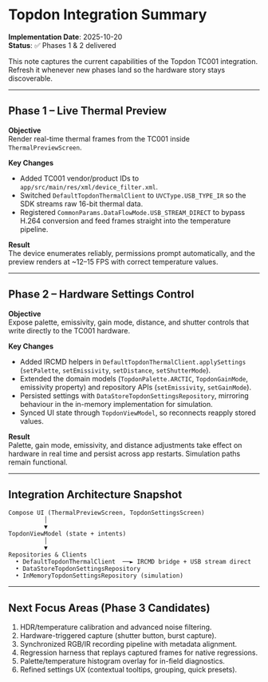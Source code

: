 # Topdon Integration Summary

**Implementation Date**: 2025-10-20  
**Status**: ✅ Phases 1 & 2 delivered

This note captures the current capabilities of the Topdon TC001 integration.
Refresh it whenever new phases land so the hardware story stays discoverable.

---

## Phase 1 – Live Thermal Preview

**Objective**  
Render real-time thermal frames from the TC001 inside `ThermalPreviewScreen`.

**Key Changes**

- Added TC001 vendor/product IDs to `app/src/main/res/xml/device_filter.xml`.
- Switched `DefaultTopdonThermalClient` to `UVCType.USB_TYPE_IR` so the SDK
  streams raw 16-bit thermal data.
- Registered `CommonParams.DataFlowMode.USB_STREAM_DIRECT` to bypass H.264
  conversion and feed frames straight into the temperature pipeline.

**Result**  
The device enumerates reliably, permissions prompt automatically, and the preview
renders at ~12–15 FPS with correct temperature values.

---

## Phase 2 – Hardware Settings Control

**Objective**  
Expose palette, emissivity, gain mode, distance, and shutter controls that write
directly to the TC001 hardware.

**Key Changes**

- Added IRCMD helpers in `DefaultTopdonThermalClient.applySettings`
  (`setPalette`, `setEmissivity`, `setDistance`, `setShutterMode`).
- Extended the domain models (`TopdonPalette.ARCTIC`, `TopdonGainMode`,
  emissivity property) and repository APIs (`setEmissivity`, `setGainMode`).
- Persisted settings with `DataStoreTopdonSettingsRepository`, mirroring behaviour
  in the in-memory implementation for simulation.
- Synced UI state through `TopdonViewModel`, so reconnects reapply stored values.

**Result**  
Palette, gain mode, emissivity, and distance adjustments take effect on hardware
in real time and persist across app restarts. Simulation paths remain functional.

---

## Integration Architecture Snapshot

```
Compose UI (ThermalPreviewScreen, TopdonSettingsScreen)
          │
          ▼
TopdonViewModel (state + intents)
          │
          ▼
Repositories & Clients
  • DefaultTopdonThermalClient  ──► IRCMD bridge + USB stream direct
  • DataStoreTopdonSettingsRepository
  • InMemoryTopdonSettingsRepository (simulation)
```

---

## Next Focus Areas (Phase 3 Candidates)

1. HDR/temperature calibration and advanced noise filtering.
2. Hardware-triggered capture (shutter button, burst capture).
3. Synchronized RGB/IR recording pipeline with metadata alignment.
4. Regression harness that replays captured frames for native regressions.
5. Palette/temperature histogram overlay for in-field diagnostics.
6. Refined settings UX (contextual tooltips, grouping, quick presets).
